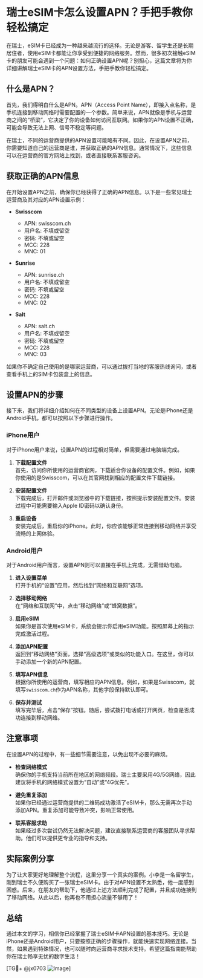 # 瑞士eSIM卡怎么设置APN？手把手教你轻松搞定

在瑞士，eSIM卡已经成为一种越来越流行的选择。无论是游客、留学生还是长期居住者，使用eSIM卡都能让你享受到便捷的网络服务。然而，很多初次接触eSIM卡的朋友可能会遇到一个问题：如何正确设置APN呢？别担心，这篇文章将为你详细讲解瑞士eSIM卡的APN设置方法，手把手教你轻松搞定。

## 什么是APN？

首先，我们得明白什么是APN。APN（Access Point Name），即接入点名称，是手机连接到移动网络时需要配置的一个参数。简单来说，APN就像是手机与运营商之间的“桥梁”，它决定了你的设备如何访问互联网。如果你的APN设置不正确，可能会导致无法上网、信号不稳定等问题。

在瑞士，不同的运营商提供的APN设置可能略有不同。因此，在设置APN之前，你需要知道自己的运营商是谁，并获取正确的APN信息。通常情况下，这些信息可以在运营商的官方网站上找到，或者直接联系客服咨询。

## 获取正确的APN信息

在开始设置APN之前，确保你已经获得了正确的APN信息。以下是一些常见瑞士运营商及其对应的APN设置示例：

- **Swisscom**
  - APN: swisscom.ch
  - 用户名: 不填或留空
  - 密码: 不填或留空
  - MCC: 228
  - MNC: 01

- **Sunrise**
  - APN: sunrise.ch
  - 用户名: 不填或留空
  - 密码: 不填或留空
  - MCC: 228
  - MNC: 02

- **Salt**
  - APN: salt.ch
  - 用户名: 不填或留空
  - 密码: 不填或留空
  - MCC: 228
  - MNC: 03

如果你不确定自己使用的是哪家运营商，可以通过拨打当地的客服热线询问，或者查看手机上的SIM卡包装盒上的信息。

## 设置APN的步骤

接下来，我们将详细介绍如何在不同类型的设备上设置APN。无论是iPhone还是Android手机，都可以按照以下步骤进行操作。

### iPhone用户

对于iPhone用户来说，设置APN的过程相对简单，但需要通过电脑端完成。

1. **下载配置文件**  
   首先，访问你所使用的运营商官网，下载适合你设备的配置文件。例如，如果你使用的是Swisscom，可以在其官网找到相应的配置文件下载链接。

2. **安装配置文件**  
   下载完成后，打开邮件或浏览器中的下载链接，按照提示安装配置文件。安装过程中可能需要输入Apple ID密码以确认身份。

3. **重启设备**  
   安装完成后，重启你的iPhone。此时，你应该能够正常连接到移动网络并享受流畅的上网体验。

### Android用户

对于Android用户而言，设置APN则可以直接在手机上完成，无需借助电脑。

1. **进入设置菜单**  
   打开手机的“设置”应用，然后找到“网络和互联网”选项。

2. **选择移动网络**  
   在“网络和互联网”中，点击“移动网络”或“蜂窝数据”。

3. **启用eSIM**  
   如果你是首次使用eSIM卡，系统会提示你启用eSIM功能。按照屏幕上的指示完成激活过程。

4. **添加APN配置**  
   返回到“移动网络”页面，选择“高级选项”或类似的功能入口。在这里，你可以手动添加一个新的APN配置。

5. **填写APN信息**  
   根据你所使用的运营商，填写相应的APN信息。例如，如果是Swisscom，就填写`swisscom.ch`作为APN名称，其他字段保持默认即可。

6. **保存并测试**  
   填写完毕后，点击“保存”按钮。随后，尝试拨打电话或打开网页，检查是否成功连接到移动网络。

## 注意事项

在设置APN的过程中，有一些细节需要注意，以免出现不必要的麻烦。

- **检查网络模式**  
  确保你的手机支持当前所在地区的网络频段。瑞士主要采用4G/5G网络，因此建议将手机的网络模式设置为“自动”或“4G优先”。

- **避免重复添加**  
  如果你已经通过运营商提供的二维码成功激活了eSIM卡，那么无需再次手动添加APN。重复添加可能导致冲突，影响正常使用。

- **联系客服求助**  
  如果经过多次尝试仍然无法解决问题，建议直接联系运营商的客服团队寻求帮助。他们可以提供更专业的指导和支持。

## 实际案例分享

为了让大家更好地理解整个流程，这里分享一个真实的案例。小李是一名留学生，刚到瑞士不久便购买了一张瑞士eSIM卡。由于对APN设置不太熟悉，他一度感到困惑。后来，在朋友的帮助下，他通过上述方法顺利完成了配置，并且成功连接到了移动网络。从此以后，他再也不用担心流量不够用了！

## 总结

通过本文的学习，相信你已经掌握了瑞士eSIM卡APN设置的基本技巧。无论是iPhone还是Android用户，只要按照正确的步骤操作，就能快速实现网络连接。当然，如果遇到特殊情况，也可以随时向运营商寻求技术支持。希望这篇指南能帮助你在瑞士畅享无忧的数字生活！

[TG💪+ @jx0703 ![Image](https://github.com/user-attachments/assets/dbca1d08-cadb-493c-b0ec-ad6f7a83f270)]